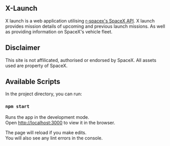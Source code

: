 ## X-Launch
X launch is a web application utilising [r-spacex's SpaceX API](https://github.com/r-spacex/SpaceX-API). X launch provides mission details of upcoming and previous launch missions. As well as providing information on SpaceX's vehicle fleet.


## Disclaimer
This site is not affilicated, authorised or endorsed by SpaceX. All assets used are property of SpaceX.

## Available Scripts

In the project directory, you can run:

### `npm start`

Runs the app in the development mode.<br />
Open [http://localhost:3000](http://localhost:3000) to view it in the browser.

The page will reload if you make edits.<br />
You will also see any lint errors in the console.
